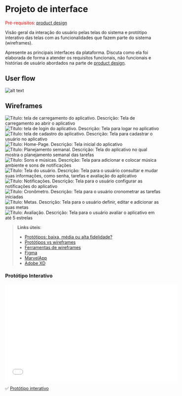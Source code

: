
# Projeto de interface

<span style="color:red">Pré-requisitos: <a href="03-Product-design.md"> product design</a></span>

 Visão geral da interação do usuário pelas telas do sistema e protótipo interativo das telas com as funcionalidades que fazem parte do sistema (wireframes).

 Apresente as principais interfaces da plataforma. Discuta como ela foi elaborada de forma a atender os requisitos funcionais, não funcionais e histórias de usuário abordados na parte de <a href="03-Product-design.md"> product design</a></span>.

 ## User flow


![alt text](<images/Fluxo de usuário.png>)




## Wireframes

![Título: tela de carregamento do aplicativo. Descrição: Tela de carregamento ao abrir o aplicativo ](images/Logo.png)
![Título: tela de login do aplicativo. Descrição: Tela para logar no aplicativo](<images/Tela login.png>)
![Título: tela de cadastro do aplicativo. Descrição: Tela para cadastrar o usuário no aplicativo](images/cadastro.png)
![Título: Home-Page. Descrição: Tela inicial do aplicativo](images/Home-page.png)
![Título: Planejamento semanal. Descrição: Tela do aplicativo no qual mostra o planejamento semanal das tarefas](images/Planejamento-semanal.png)
![Título: Sons e músicas. Descrição: Tela para adicionar e colocar música ambiente e sons de notificações](<images/Sons e música.png>)
![Título: Tela do usuário. Descrição: Tela para o usuário consultar e mudar suas informações, como senha, tarefas e avaliação do aplicativo](images/usuário.png)
![Título: Notificações. Descrição: Tela para o usuário configurar as notificações do aplicativo](images/notificações.png)
![Título: Cronômetro. Descrição: Tela para o usuário cronometrar as tarefas iniciadas](images/cronometro.png)
![Título: Metas. Descrição: Tela para o usuário definir, editar e adicionar as suas metas](images/metas.png)
![Título: Avaliação. Descrição: Tela para o usuário avaliar o aplicativo em até 5 estrelas](images/avaliacao.png)






 
> **Links úteis**:
> - [Protótipos: baixa, média ou alta fidelidade?](https://medium.com/ladies-that-ux-br/prot%C3%B3tipos-baixa-m%C3%A9dia-ou-alta-fidelidade-71d897559135)
> - [Protótipos vs wireframes](https://www.nngroup.com/videos/prototypes-vs-wireframes-ux-projects/)
> - [Ferramentas de wireframes](https://rockcontent.com/blog/wireframes/)
> - [Figma](https://www.figma.com/)
> - [MarvelApp](https://marvelapp.com/developers/documentation/tutorials/)
> - [Adobe XD](https://www.adobe.com/br/products/xd.html#scroll)


### Protótipo Interativo




<iframe width="560" height="315" src="images/Iframe.mp4" frameborder="0" allowfullscreen></iframe>





✅ [Protótipo interativo](https://www.figma.com/proto/6XQFY8oyfAkyrj5PYyrovW/protótipo-interativo?node-id=1-2&t=Ahj1ocssFcL21f0l-1)  
